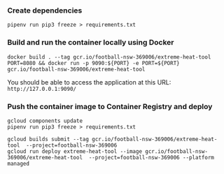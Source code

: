### Create dependencies
```
pipenv run pip3 freeze > requirements.txt
```

### Build and run the container locally using Docker
```
docker build . --tag gcr.io/football-nsw-369006/extreme-heat-tool
PORT=8080 && docker run -p 9090:${PORT} -e PORT=${PORT} gcr.io/football-nsw-369006/extreme-heat-tool
```
You should be able to access the application at this URL: `http://127.0.0.1:9090/`

### Push the container image to Container Registry and deploy
```
gcloud components update
pipenv run pip3 freeze > requirements.txt
```

```
gcloud builds submit --tag gcr.io/football-nsw-369006/extreme-heat-tool  --project=football-nsw-369006
gcloud run deploy extreme-heat-tool --image gcr.io/football-nsw-369006/extreme-heat-tool  --project=football-nsw-369006 --platform managed
```


